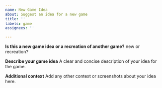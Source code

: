```yaml
---
name: New Game Idea
about: Suggest an idea for a new game
title: ''
labels: game
assignees: ''

---
```


**Is this a new game idea or a recreation of another game?**
new or recreation? 

**Describe your game idea**
A clear and concise description of your idea for the game.

**Additional context**
Add any other context or screenshots about your idea here.
